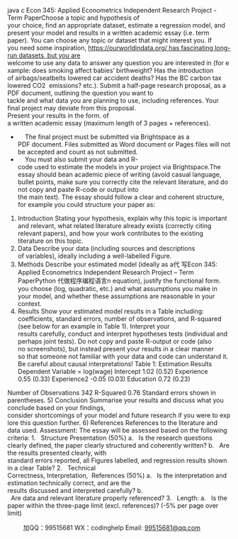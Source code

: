 java c
Econ 345: Applied Econometrics Independent Research Project - Term PaperChoose a topic and hypothesis of your choice, find an appropriate dataset, estimate a regression model, and present your model and results in a written academic essay (i.e. term paper). You can choose any topic or dataset that might interest you. If you need some inspiration, https://ourworldindata.org/ has fascinating long-run datasets, but you are welcome to use any data to answer any question you are interested in (for example: does smoking affect babies’ birthweight? Has the introduction of airbags/seatbelts lowered car accident deaths? Has the BC carbon tax lowered CO2  emissions? etc.).
Submit a half-page research proposal, as a PDF document, outlining the question you want to tackle and what data you are planning to use, including references. Your final project may deviate from this proposal.
Present your results in the form. of a written academic essay (maximum length of 3 pages + references).
-     The final project must be submitted via Brightspace as a PDF document. Files submitted as Word document or Pages files will not be accepted and count as not submitted.
-     You must also submit your data and R-code used to estimate the models in your project via Brightspace.The essay should bean academic piece of writing (avoid casual language, bullet points, make sure you correctly cite the relevant literature, and do not copy and paste R-code or output into the main text). The essay should follow a clear and coherent structure, for example you could structure your paper as:
1) Introduction
Stating your hypothesis, explain why this topic is important and relevant, what related literature already exists (correctly citing relevant papers), and how your work contributes to the existing literature on this topic.
2) Data
Describe your data (including sources and descriptions of variables), ideally including a well-labelled Figure.
3) Methods
Describe your estimated model (ideally as a代 写Econ 345: Applied Econometrics Independent Research Project – Term PaperPython
代做程序编程语言n equation), justify the functional form. you choose (log, quadratic, etc.) and what assumptions you make in your model, and whether these assumptions are reasonable in your
context.
4) Results
Show your estimated model results in a Table including: coefficients, standard errors, number of observations, and R-squared (see below for an example in Table 1). Interpret your results carefully, conduct and interpret hypotheses tests (individual and perhaps joint tests). Do not copy and paste R-output or code (also no screenshots), but instead present your results in a clear manner so that someone not familiar with your data and code can understand it. Be careful about causal interpretations!
Table 1: Estimation Results
Dependent Variable = log(wage)
Intercept
1.02 (0.52)
Experience
0.55 (0.33)
Experience2
-0.05 (0.03)
Education
0.72 (0.23)


Number of Observations
342
R-Squared
0.76
Standard errors shown in parentheses.
5) Conclusion
Summarise your results and discuss what you conclude based on your findings, consider shortcomings of your model and future research if you were to explore this question further.
6) References
References to the literature and data used.
Assessment:
The essay will be assessed based on the following criteria:
1.   Structure  Presentation (50%)
a.   Is the research questions clearly defined, the paper clearly structured and coherently written?
b.   Are the results presented clearly, with standard errors reported, all Figures labelled, and regression results shown in a clear Table?
2.   Technical Correctness, Interpretation,  References (50%)
a.   Is the interpretation and estimation technically correct, and are the results discussed and interpreted carefully?
b.   Are data and relevant literature properly referenced?
3.   Length:
a.   Is the paper within the three-page limit (excl. references)? (-5% per page over limit)


         
加QQ：99515681  WX：codinghelp  Email: 99515681@qq.com
